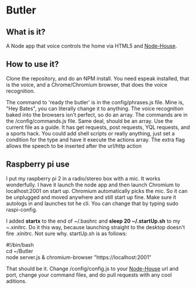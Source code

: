 # Butler

<h2>What is it?</h2>
<p>A Node app that voice controls the home via HTML5 and <a href="http://github.com/mingram8/Node-House">Node-House</a>.</p>
<h2>How to use it?</h2>
<p>Clone the repository, and do an NPM install. You need espeak installed,  that is the voice, and a Chrome/Chromium browser, that does the voice recognition.</p>
<p>The command to 'ready the butler' is in the config/phrases.js file. Mine is, "Hey Bates", you can literally change it to anything. The voice recognition baked into the browsers isn't perfect, so do an array. The commands are in the /config/commands.js file. Same deal, should be an array. Use the current file as a guide. It has get requests, post requests, YQL requests, and a sports hack. You could add shell scripts or really anything, just set a condition for the type and have it execute the actions array. The extra flag allows the speech to be inserted after the url/http action</p>

<h2>Raspberry pi use</h2>

<p>I put my raspberry pi 2 in a radio/stereo box with a mic. It works wonderfully. I have it launch the node app and then launch Chromium to localhost:2001 on start up. Chromium automatically picks the mic. So it can be unplugged and moved anywhere and still start up fine. Make sure it autologs in and launches tot he cli. You can change that by typing sudo raspi-config.</p>

<p>I added <b>startx</b> to the end of ~/.bashrc and <b>sleep 20 ~/.startUp.sh</b> to my ~.xinitrc. Do it this way, because launching straight to the desktop doesn't fire .xinitrc. Not sure why. startUp.sh is as follows:</p>

<p>
#!/bin/bash </br>
cd ~/Butler</br>
node server.js & chromium-browser "https://localhost:2001"
</p>

<p>That should be it. Change /config/config.js to your <a href="http://github.com/mingram8/Node-House">Node-House</a> url and port, change your command files, and do pull requests with any cool aditions. 
</p>

